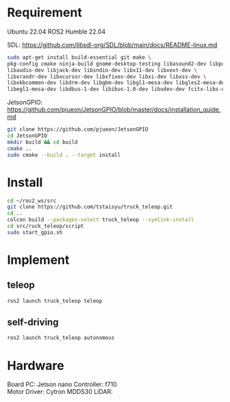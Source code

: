 # Requirement

Ubuntu 22.04
ROS2 Humble 22.04

SDL: https://github.com/libsdl-org/SDL/blob/main/docs/README-linux.md
```bash
sudo apt-get install build-essential git make \
pkg-config cmake ninja-build gnome-desktop-testing libasound2-dev libpulse-dev \
libaudio-dev libjack-dev libsndio-dev libx11-dev libxext-dev \
libxrandr-dev libxcursor-dev libxfixes-dev libxi-dev libxss-dev \
libxkbcommon-dev libdrm-dev libgbm-dev libgl1-mesa-dev libgles2-mesa-dev \
libegl1-mesa-dev libdbus-1-dev libibus-1.0-dev libudev-dev fcitx-libs-dev
```

JetsonGPIO: https://github.com/pjueon/JetsonGPIO/blob/master/docs/installation_guide.md
```bash
git clone https://github.com/pjueon/JetsonGPIO
cd JetsonGPIO
mkdir build && cd build
cmake ..
sudo cmake --build . --target install
```

# Install

```bash
cd ~/ros2_ws/src
git clone https://github.com/tstaisyu/truck_teleop.git
cd ..
colcon build --packages-select truck_teleop --symlink-install
cd src/ruck_teleop/script
sudo start_gpio.sh
```

# Implement

## teleop

```bash
ros2 launch truck_teleop teleop
```

## self-driving

```bash
ros2 launch truck_teleop autonomous
```

# Hardware

Board PC: Jetson nano
Controller: f710  
Motor Driver: Cytron MDDS30
LiDAR: 



